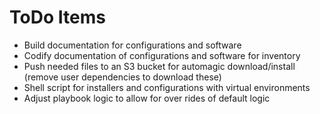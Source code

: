 # ToDo Items

* Build documentation for configurations and software
* Codify documentation of configurations and software for inventory
* Push needed files to an S3 bucket for automagic download/install (remove user dependencies to download these)
* Shell script for installers and configurations with virtual environments
* Adjust playbook logic to allow for over rides of default logic
